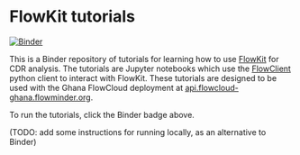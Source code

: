 # FlowKit tutorials

[![Binder](https://mybinder.org/badge_logo.svg)](https://mybinder.org/v2/gh/Flowminder/FlowKit-tutorials-Ghana/new_content?urlpath=lab/tree/index.ipynb)

This is a Binder repository of tutorials for learning how to use [FlowKit](https://flowkit.xyz/) for CDR analysis. The tutorials are Jupyter notebooks which use the [FlowClient](https://flowkit.xyz/analyst/#flowclient) python client to interact with FlowKit. These tutorials are designed to be used with the Ghana FlowCloud deployment at [api.flowcloud-ghana.flowminder.org](https://api.flowcloud-ghana.flowminder.org/api/0/spec/redoc).

To run the tutorials, click the Binder badge above.

(TODO: add some instructions for running locally, as an alternative to Binder)
